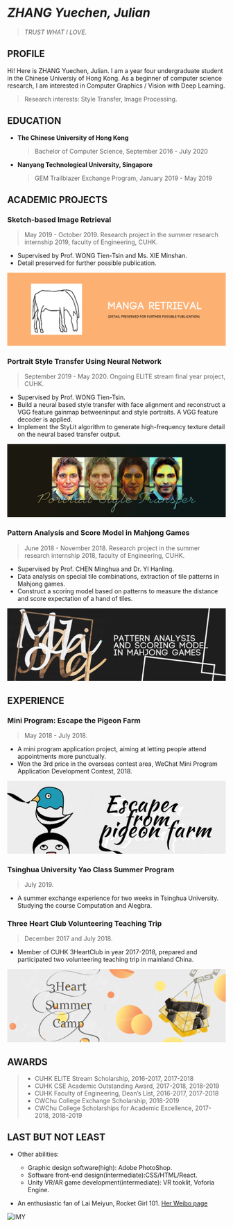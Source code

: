 # *ZHANG Yuechen, Julian*
>*TRUST WHAT I LOVE.*

## PROFILE
Hi! Here is ZHANG Yuechen, Julian. I am a year four undergraduate student in the Chinese Universiy of Hong Kong. As a beginner of computer science research, I am interested in Computer Graphics / Vision with Deep Learning. 
>Research interests: Style Transfer, Image Processing.

## EDUCATION
- **The Chinese University of Hong Kong**
  >Bachelor of Computer Science, September 2016 - July 2020
- **Nanyang Technological University, Singapore**
  > GEM Trailblazer Exchange Program, January 2019 - May 2019

## ACADEMIC PROJECTS
### Sketch-based Image Retrieval
>May 2019 - October 2019. Research project in the summer research internship 2019, faculty of Engineering, CUHK.
- Supervised by Prof. WONG Tien-Tsin and Ms. XIE Minshan.
- Detail preserved for further possible publication.
  
![Sketch-based Image Retrieval Using Region Proposal Network](/img/004.jpg "Sketch-based Image Retrieval Using Region Proposal Network")

### Portrait Style Transfer Using Neural Network
>September 2019 - May 2020. Ongoing ELITE stream final year project, CUHK.
- Supervised by Prof. WONG Tien-Tsin.
- Build a neural based style transfer with face alignment and reconstruct a VGG feature gainmap betweeninput and style portraits. A VGG feature decoder is applied.
- Implement the StyLit algorithm to generate high-frequency texture detail on the neural based transfer output.
  
![Portrait Style Transfer Using Neural Network](/img/005.jpg "Portrait Style Transfer Using Neural Network")

### Pattern Analysis and Score Model in Mahjong Games
>June 2018 - November 2018. Research project in the summer research internship 2018, faculty of Engineering, CUHK.
- Supervised by Prof. CHEN Minghua and Dr. YI Hanling.
- Data analysis on special tile combinations, extraction of tile patterns in Mahjong games.
- Construct a scoring model based on patterns to measure the distance and score expectation of a hand of tiles.

![Pattern Analysis and Score Model in Mahjong Games](/img/002.jpg "Pattern Analysis and Score Model in Mahjong Games")

## EXPERIENCE
### Mini Program: Escape the Pigeon Farm
>May 2018 - July 2018. 
- A mini program application project, aiming at letting people attend appointments more punctually.
- Won the 3rd price in the overseas contest area, WeChat Mini Program Application Development Contest, 2018.

![Mini Program: Escape the Pigeon Farm](/img/001.jpg "Mini Program: Escape the Pigeon Farm")
### Tsinghua University Yao Class Summer Program
> July 2019.
- A summer exchange experience for two weeks in Tsinghua University. Studying the course Computation and Alegbra.

### Three Heart Club Volunteering Teaching Trip
> December 2017 and July 2018.
- Member of CUHK 3HeartClub in year 2017-2018, prepared and participated two volunteering teaching trip in mainland China.
  
![Mini Program: Escape the Pigeon Farm](/img/003.jpg "Mini Program: Escape the Pigeon Farm")

## AWARDS
> - CUHK ELITE Stream Scholarship, 2016-2017, 2017-2018
> - CUHK CSE Academic Outstanding Award, 2017-2018, 2018-2019
> - CUHK Faculty of Engineering, Dean’s List, 2016-2017, 2017-2018
> - CWChu College Exchange Scholarship, 2018-2019
> - CWChu College Scholarships for Academic Excellence, 2017-2018, 2018-2019


## LAST BUT NOT LEAST
- Other abilities: 
  - Graphic design software(high): Adobe PhotoShop. 
  - Software front-end design(intermediate):CSS/HTML/React. 
  - Unity VR/AR game development(intermediate): VR tooklit, Voforia Engine.
  
- An enthusiastic fan of Lai Meiyun, Rocket Girl 101. [Her Weibo page](https://www.weibo.com/p/1004065541182601)
  
![IMY](/img/1.jpg "Lai Mei Yun")

